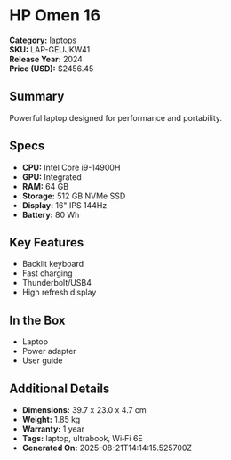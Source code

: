 # HP Omen 16
**Category:** laptops  
**SKU:** LAP-GEUJKW41  
**Release Year:** 2024  
**Price (USD):** $2456.45

## Summary
Powerful laptop designed for performance and portability.

## Specs
- **CPU:** Intel Core i9-14900H
- **GPU:** Integrated
- **RAM:** 64 GB
- **Storage:** 512 GB NVMe SSD
- **Display:** 16" IPS 144Hz
- **Battery:** 80 Wh

## Key Features
- Backlit keyboard
- Fast charging
- Thunderbolt/USB4
- High refresh display

## In the Box
- Laptop
- Power adapter
- User guide

## Additional Details
- **Dimensions:** 39.7 x 23.0 x 4.7 cm
- **Weight:** 1.85 kg
- **Warranty:** 1 year
- **Tags:** laptop, ultrabook, Wi‑Fi 6E
- **Generated On:** 2025-08-21T14:14:15.525700Z